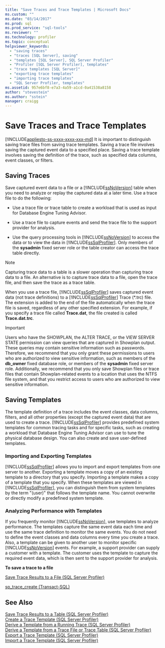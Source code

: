 ```yaml
---
title: "Save Traces and Trace Templates | Microsoft Docs"
ms.custom: ""
ms.date: "03/14/2017"
ms.prod: sql
ms.prod_service: "sql-tools"
ms.reviewer: ""
ms.technology: profiler
ms.topic: conceptual
helpviewer_keywords: 
  - "saving traces"
  - "traces [SQL Server], saving"
  - "templates [SQL Server], SQL Server Profiler"
  - "Profiler [SQL Server Profiler], templates"
  - "trace templates [SQL Server]"
  - "exporting trace templates"
  - "importing trace templates"
  - "SQL Server Profiler, templates"
ms.assetid: 957e6bf8-e7a3-4a59-a1cd-0a41538a8158
author: "stevestein"
ms.author: "sstein"
manager: craigg
---
```

# Save Traces and Trace Templates
[!INCLUDE[appliesto-ss-xxxx-xxxx-xxx-md](../../includes/appliesto-ss-xxxx-xxxx-xxx-md.md)]
  It is important to distinguish saving trace files from saving trace templates. Saving a trace file involves saving the captured event data to a specified place. Saving a trace template involves saving the definition of the trace, such as specified data columns, event classes, or filters.  
  
## Saving Traces  
 Save captured event data to a file or a [!INCLUDE[ssNoVersion](../../includes/ssnoversion-md.md)] table when you need to analyze or replay the captured data at a later time. Use a trace file to do the following:  
  
-   Use a trace file or trace table to create a workload that is used as input for Database Engine Tuning Advisor.  
  
-   Use a trace file to capture events and send the trace file to the support provider for analysis.  
  
-   Use the query processing tools in [!INCLUDE[ssNoVersion](../../includes/ssnoversion-md.md)] to access the data or to view the data in [!INCLUDE[ssSqlProfiler](../../includes/sssqlprofiler-md.md)]. Only members of the **sysadmin** fixed server role or the table creator can access the trace table directly.  
  
> [!NOTE]  
>  Capturing trace data to a table is a slower operation than capturing trace data to a file. An alternative is to capture trace data to a file, open the trace file, and then save the trace as a trace table.  
  
 When you use a trace file, [!INCLUDE[ssSqlProfiler](../../includes/sssqlprofiler-md.md)] saves captured event data (not trace definitions) to a [!INCLUDE[ssSqlProfiler](../../includes/sssqlprofiler-md.md)] Trace (\*.trc) file. The extension is added to the end of the file automatically when the trace file is saved, regardless of any other specified extension. For example, if you specify a trace file called **Trace.dat**, the file created is called **Trace.dat.trc**.  
  
> [!IMPORTANT]  
>  Users who have the SHOWPLAN, the ALTER TRACE, or the VIEW SERVER STATE permission can view queries that are captured in Showplan output. These queries may contain sensitive information such as passwords. Therefore, we recommend that you only grant these permissions to users who are authorized to view sensitive information, such as members of the **db_owner** fixed database role, or members of the **sysadmin** fixed server role. Additionally, we recommend that you only save Showplan files or trace files that contain Showplan-related events to a location that uses the NTFS file system, and that you restrict access to users who are authorized to view sensitive information.  
  
## Saving Templates  
 The template definition of a trace includes the event classes, data columns, filters, and all other properties (except the captured event data) that are used to create a trace. [!INCLUDE[ssSqlProfiler](../../includes/sssqlprofiler-md.md)] provides predefined system templates for common tracing tasks and for specific tasks, such as creating a workload that Database Engine Tuning Advisor can use to tune the physical database design. You can also create and save user-defined templates.  
  
### Importing and Exporting Templates  
 [!INCLUDE[ssSqlProfiler](../../includes/sssqlprofiler-md.md)] allows you to import and export templates from one server to another. Exporting a template moves a copy of an existing template to a directory that you specify. Importing a template makes a copy of a template that you specify. When these templates are viewed in [!INCLUDE[ssSqlProfiler](../../includes/sssqlprofiler-md.md)], you can distinguish them from system templates by the term "(user)" that follows the template name. You cannot overwrite or directly modify a predefined system template.  
  
### Analyzing Performance with Templates  
 If you frequently monitor [!INCLUDE[ssNoVersion](../../includes/ssnoversion-md.md)], use templates to analyze performance. The templates capture the same event data each time and use the same trace definition to monitor the same events. You do not need to define the event classes and data columns every time you create a trace. Also, a template can be given to another user to monitor specific [!INCLUDE[ssNoVersion](../../includes/ssnoversion-md.md)] events. For example, a support provider can supply a customer with a template. The customer uses the template to capture the required event data, which is then sent to the support provider for analysis.  
  
 **To save a trace to a file**  
  
 [Save Trace Results to a File &#40;SQL Server Profiler&#41;](../../tools/sql-server-profiler/save-trace-results-to-a-file-sql-server-profiler.md)  
  
 [sp_trace_create &#40;Transact-SQL&#41;](../../relational-databases/system-stored-procedures/sp-trace-create-transact-sql.md)  
  
## See Also  
 [Save Trace Results to a Table &#40;SQL Server Profiler&#41;](../../tools/sql-server-profiler/save-trace-results-to-a-table-sql-server-profiler.md)   
 [Create a Trace Template &#40;SQL Server Profiler&#41;](../../tools/sql-server-profiler/create-a-trace-template-sql-server-profiler.md)   
 [Derive a Template from a Running Trace &#40;SQL Server Profiler&#41;](../../tools/sql-server-profiler/derive-a-template-from-a-running-trace-sql-server-profiler.md)   
 [Derive a Template from a Trace File or Trace Table &#40;SQL Server Profiler&#41;](../../tools/sql-server-profiler/derive-a-template-from-a-trace-file-or-trace-table-sql-server-profiler.md)   
 [Export a Trace Template &#40;SQL Server Profiler&#41;](../../tools/sql-server-profiler/export-a-trace-template-sql-server-profiler.md)   
 [Import a Trace Template &#40;SQL Server Profiler&#41;](../../tools/sql-server-profiler/import-a-trace-template-sql-server-profiler.md)  
  
  
